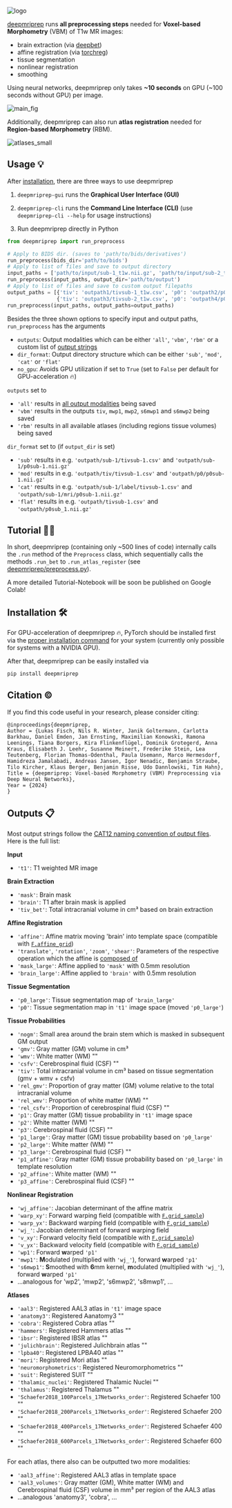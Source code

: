 ![logo](https://github.com/user-attachments/assets/bbd01efd-ba71-4504-a085-909b28366de4)

[deepmriprep](https://arxiv.org/) runs **all preprocessing steps** needed for **Voxel-based Morphometry** (VBM) of T1w MR images:

- brain extraction (via [deepbet](https://github.com/wwu-mmll/deepbet))
- affine registration (via [torchreg](https://github.com/codingfisch/torchreg))
- tissue segmentation
- nonlinear registration
- smoothing

Using neural networks, deepmriprep only takes **~10 seconds** on GPU (~100 seconds without GPU) per image.

![main_fig](https://github.com/user-attachments/assets/f6dfd6a7-63c4-48d0-9477-af5c30b607cd)

Additionally, deepmriprep can also run **atlas registration** needed for **Region-based Morphometry** (RBM).

![atlases_small](https://github.com/user-attachments/assets/fc26fd66-b074-4900-9035-c8bc49f16346)

## Usage 💡
After [installation](https://github.com/codingfisch/deepmriprep_beta?tab=readme-ov-file#installation), there are three ways to use deepmriprep
1. ```deepmriprep-gui``` runs the **Graphical User Interface (GUI)**



2. ```deepmriprep-cli``` runs the **Command Line Interface (CLI)** (use `deepmriprep-cli --help` for usage instructions)



3. Run deepmriprep directly in Python

```python
from deepmriprep import run_preprocess

# Apply to BIDS dir. (saves to 'path/to/bids/derivatives')
run_preprocess(bids_dir='path/to/bids')
# Apply to list of files and save to output directory
input_paths = ['path/to/input/sub-1_t1w.nii.gz', 'path/to/input/sub-2_t1w.nii.gz']
run_preprocess(input_paths, output_dir='path/to/output')
# Apply to list of files and save to custom output filepaths
output_paths = [{'tiv': 'outpath1/tivsub-1_t1w.csv', 'p0': 'outpath2/p0sub-1_t1w.nii'},
                {'tiv': 'outpath3/tivsub-2_t1w.csv', 'p0': 'outpath4/p0sub-2_t1w.nii'}]
run_preprocess(input_paths, output_paths=output_paths)
```

Besides the three shown options to specify input and output paths, `run_preprocess` has the arguments

- `outputs`: Output modalities which can be either `'all'`, `'vbm'`, `'rbm'` or a custom list of [output strings](https://github.com/codingfisch/deepmriprep_alpha/tree/main#complete-list-of-output-strings)
- `dir_format`: Output directory structure which can be either `'sub'`, `'mod'`, `'cat'` or `'flat'`
- `no_gpu`: Avoids GPU utilization if set to `True` (set to `False` per default for GPU-acceleration 🔥)

`outputs` set to
- `'all'` results in [all output modalities](https://github.com/codingfisch/deepmriprep_alpha/tree/main#complete-list-of-output-strings) being saved
- `'vbm'` results in the outputs `tiv`, `mwp1`, `mwp2`, `s6mwp1` and `s6mwp2` being saved
- `'rbm'` results in all available atlases (including regions tissue volumes) being saved

`dir_format` set to (if `output_dir` is set)
- `'sub'` results in e.g. `'outpath/sub-1/tivsub-1.csv'` and `'outpath/sub-1/p0sub-1.nii.gz'`
- `'mod'` results in e.g. `'outpath/tiv/tivsub-1.csv'` and `'outpath/p0/p0sub-1.nii.gz'`
- `'cat'` results in e.g. `'outpath/sub-1/label/tivsub-1.csv'` and `'outpath/sub-1/mri/p0sub-1.nii.gz'`
- `'flat'` results in e.g. `'outpath/tivsub-1.csv'` and `'outpath/p0sub_1.nii.gz'`

## Tutorial 🧑‍🏫
In short, deepmriprep (containing only ~500 lines of code) internally calls the `.run` method of the `Preprocess` class, which sequentially calls the methods `.run_bet` to `.run_atlas_register` (see [deepmriprep/preprocess.py](https://github.com/codingfisch/deepmriprep_beta/blob/main/deepmriprep/preprocess.py#L136)).

A more detailed Tutorial-Notebook will be soon be published on Google Colab!

## Installation 🛠️
For GPU-acceleration of deepmriprep 🔥, PyTorch should be installed first via the [proper installation command](https://pytorch.org/get-started/locally) for your system (currently only possible for systems with a NVIDIA GPU).

After that, deepmriprep can be easily installed via
```bash
pip install deepmriprep
```

## Citation ©️
If you find this code useful in your research, please consider citing:

    @inproceedings{deepmriprep,
    Author = {Lukas Fisch, Nils R. Winter, Janik Goltermann, Carlotta Barkhau, Daniel Emden, Jan Ernsting, Maximilian Konowski, Ramona Leenings, Tiana Borgers, Kira Flinkenflügel, Dominik Grotegerd, Anna Kraus, Elisabeth J. Leehr, Susanne Meinert, Frederike Stein, Lea Teutenberg, Florian Thomas-Odenthal, Paula Usemann, Marco Hermesdorf, Hamidreza Jamalabadi, Andreas Jansen, Igor Nenadic, Benjamin Straube, Tilo Kircher, Klaus Berger, Benjamin Risse, Udo Dannlowski, Tim Hahn},
    Title = {deepmriprep: Voxel-based Morphometry (VBM) Preprocessing via Deep Neural Networks},
    Year = {2024}
    }
    
## Outputs 📋

Most output strings follow the [CAT12 naming convention of output files](https://neuro-jena.github.io/cat12-help/#naming). Here is the full list:

**Input**
- `'t1'`: T1 weighted MR image

**Brain Extraction**
- `'mask'`: Brain mask
- `'brain'`: T1 after brain mask is applied
- `'tiv_bet'`: Total intracranial volume in cm³ based on brain extraction

**Affine Registration**
- `'affine'`: Affine matrix moving 'brain' into template space (compatible with [`F.affine_grid`](https://pytorch.org/docs/stable/generated/torch.nn.functional.affine_grid.html))
- `'translate'`, `'rotation'`, `'zoom'`, `'shear'`: Parameters of the respective operation which the affine is [composed of](https://github.com/codingfisch/torchreg/blob/main/torchreg/affine.py#L83)
- `'mask_large'`: Affine applied to `'mask'` with 0.5mm resolution
- `'brain_large'`: Affine applied to `'brain'` with 0.5mm resolution

**Tissue Segmentation**
- `'p0_large'`: Tissue segmentation map of `'brain_large'`
- `'p0'`: Tissue segmentation map in `'t1'` image space (moved `'p0_large'`)

**Tissue Probabilities**
- `'nogm'`: Small area around the brain stem which is masked in subsequent GM output
- `'gmv'`: Gray matter (GM) volume in cm³
- `'wmv'`: White matter (WM) ""
- `'csfv'`: Cerebrospinal fluid (CSF) ""
- `'tiv'`: Total intracranial volume in cm³ based on tissue segmentation (gmv + wmv + csfv)
- `'rel_gmv'`: Proportion of gray matter (GM) volume relative to the total intracranial volume
- `'rel_wmv'`: Proportion of white matter (WM) ""
- `'rel_csfv'`: Proportion of cerebrospinal fluid (CSF) ""
- `'p1'`: Gray matter (GM) tissue probability in `'t1'` image space
- `'p2'`: White matter (WM) ""
- `'p3'`: Cerebrospinal fluid (CSF) ""
- `'p1_large'`: Gray matter (GM) tissue probability based on `'p0_large'`
- `'p2_large'`: White matter (WM) ""
- `'p3_large'`: Cerebrospinal fluid (CSF) ""
- `'p1_affine'`: Gray matter (GM) tissue probability based on `'p0_large'` in template resolution
- `'p2_affine'`: White matter (WM) ""
- `'p3_affine'`: Cerebrospinal fluid (CSF) ""

**Nonlinear Registration**
- `'wj_affine'`: Jacobian determinant of the affine matrix
- `'warp_xy'`: Forward warping field (compatible with [`F.grid_sample`](https://pytorch.org/docs/stable/generated/torch.nn.functional.affine_grid.html))
- `'warp_yx'`: Backward warping field (compatible with [`F.grid_sample`](https://pytorch.org/docs/stable/generated/torch.nn.functional.affine_grid.html))
- `'wj_'`: Jacobian determinant of forward warping field
- `'v_xy'`: Forward velocity field (compatible with [`F.grid_sample`](https://pytorch.org/docs/stable/generated/torch.nn.functional.affine_grid.html))
- `'v_yx'`: Backward velocity field (compatible with [`F.grid_sample`](https://pytorch.org/docs/stable/generated/torch.nn.functional.affine_grid.html))
- `'wp1'`: Forward **w**arped `'p1'`
- `'mwp1'`: **M**odulated (multiplied with `'wj_'`), forward **w**arped `'p1'`
- `'s6mwp1'`: **S**moothed with **6**mm kernel, **m**odulated (multiplied with `'wj_'`), forward **w**arped `'p1'`
- ...analogous for 'wp2', 'mwp2', 's6mwp2', 's8mwp1', ...

**Atlases**
- `'aal3'`: Registered AAL3 atlas in `'t1'` image space
- `'anatomy3'`: Registered Aanatomy3 ""
- `'cobra'`: Registered Cobra atlas ""
- `'hammers'`: Registered Hammers atlas ""
- `'ibsr'`: Registered IBSR atlas ""
- `'julichbrain'`: Registered Julichbrain atlas ""
- `'lpba40'`: Registered LPBA40 atlas ""
- `'mori'`: Registered Mori atlas ""
- `'neuromorphometrics'`: Registered Neuromorphometrics ""
- `'suit'`: Registered SUIT ""
- `'thalamic_nuclei'`: Registered Thalamic Nuclei ""
- `'thalamus'`: Registered Thalamus ""
- `'Schaefer2018_100Parcels_17Networks_order'`: Registered Schaefer 100 ""
- `'Schaefer2018_200Parcels_17Networks_order'`: Registered Schaefer 200 ""
- `'Schaefer2018_400Parcels_17Networks_order'`: Registered Schaefer 400 ""
- `'Schaefer2018_600Parcels_17Networks_order'`: Registered Schaefer 600 ""

For each atlas, there also can be outputted two more modalities:
- `'aal3_affine'`: Registered AAL3 atlas in template space
- `'aal3_volumes'`: Gray matter (GM), White matter (WM) and Cerebrospinal fluid (CSF) volume in mm³ per region of the AAL3 atlas
- ...analogous 'anatomy3', 'cobra', ...
